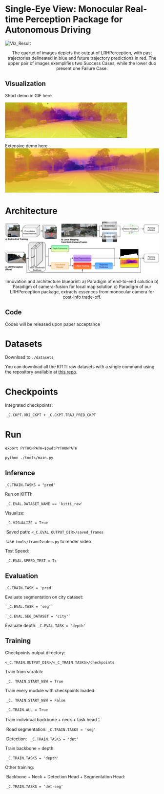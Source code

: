 # Single-Eye View: Monocular Real-time Perception Package for Autonomous Driving
![Viz_Result](imgs/Viz_Result.png)

<figcaption style="text-align: center;">
The quartet of images depicts the output of LRHPerception, with past trajectories delineated in blue and future trajectory predictions in red. The upper pair of images exemplifies two Success Cases, while the lower duo present one Failure Case.
</figcaption>

## Visualization
Short demo in GIF here

![GIF Demo](imgs/LRHP_gif.gif)

Extensive demo here
[![Watch the Demo Video](imgs/demo_thumbnail.png)](https://www.youtube.com/watch?v=rC6fUYXUcm8)

# Architecture
![Model_Flow_V_TB](imgs/Model_Flow_V_TB.png)

<figcaption style="text-align: center;">
Innovation and architecture blueprint: a) Paradigm of end-to-end solution b) Paradigm of camera-fusion for local map solution c) Paradigm of our LRHPerception package, extracts essences from monocular camera for cost-info trade-off.
</figcaption>

## Code
Codes will be released upon paper acceptance

# Datasets

Download to `./datasets`

You can download all the KITTI raw datasets with a single command using the repository available at [this repo](https://github.com/Deepak3994/Kitti-Dataset).

# Checkpoints

Integrated checkpoints:

​	`_C.CKPT.ORI_CKPT + _C.CKPT.TRAJ_PRED_CKPT`

# Run

`export PYTHONPATH=$pwd:PYTHONPATH`

`python ./tools/main.py`

## Inference

`_C.TRAIN.TASKS = "pred"`

Run on KITTI: 

​	`_C.EVAL.DATASET_NAME == 'kitti_raw'`

Visualize:

​	`_C.VISUALIZE = True`

​	Saved path: `<_C.EVAL.OUTPUT_DIR>/saved_frames`

​	Use `tools/frame2video.py` to render video

Test Speed:

​	`_C.EVAL.SPEED_TEST = Tr`

## Evaluation
`_C.TRAIN.TASK = 'pred'`

Evaluate segmentation on city dataset: 

    `_C.EVAL.TASK = 'seg'`
    
    `_C.EVAL.SEG_DATASET = 'city'`

Evaluate depth:
    `_C.EVAL.TASK = 'depth'`

## Training

Checkpoints output directory:

​	`<_C.TRAIN.OUTPUT_DIR>/<_C_TRAIN.TASKS>/checkpoints`

Train from scratch: 

​	`_C. TRAIN.START_NEW = True`

Train every module with checkpoints loaded: 

​	`_C. TRAIN.START_NEW = False`

​	`_C.TRAIN.ALL = True`

Train individual backbone + neck + task head；

​	Road segmentation: `_C.TRAIN.TASKS = 'seg'`

​	Detection: ` _C.TRAIN.TASKS = 'det'`

Train backbone + depth:

​	`_C.TRAIN.TASKS = 'depth'`

Other training:

​	Backbone + Neck + Detection Head + Segmentation Head:

​		`_C.TRAIN.TASKS = 'det-seg'`


